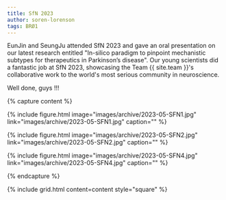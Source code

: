 ```yaml
---
title: SfN 2023
author: soren-lorenson
tags: BRØ1
---
```


EunJin and SeungJu attended SfN 2023 and gave an oral presentation on our latest research entitled "In-silico paradigm to pinpoint mechanistic subtypes for therapeutics in Parkinson’s disease".
Our young scientists did a fantastic job at SfN 2023, showcasing the Team {{ site.team }}'s collaborative work to the world's most serious community in neuroscience.

Well done, guys !!!

{% capture content %}

{%
  include figure.html
  image="images/archive/2023-05-SFN1.jpg"
  link="images/archive/2023-05-SFN1.jpg"
  caption=""
%}

{%
  include figure.html
  image="images/archive/2023-05-SFN2.jpg"
  link="images/archive/2023-05-SFN2.jpg"
  caption=""
%}

{%
  include figure.html
  image="images/archive/2023-05-SFN4.jpg"
  link="images/archive/2023-05-SFN4.jpg"
  caption=""
%}

{% endcapture %}

{%
  include grid.html
  content=content
  style="square"
%}
